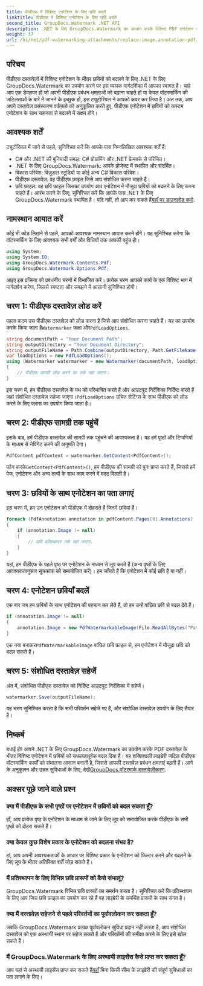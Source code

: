 ```yaml
---
title: पीडीएफ में विशिष्ट एनोटेशन के लिए छवि बदलें
linktitle: पीडीएफ में विशिष्ट एनोटेशन के लिए छवि बदलें
second_title: GroupDocs.Watermark .NET API
description: .NET के लिए GroupDocs.Watermark का उपयोग करके विशिष्ट PDF एनोटेशन में छवियों को बदलने का तरीका जानें। यह विस्तृत मार्गदर्शिका दस्तावेज़ों को लोड करने से लेकर परिवर्तनों को सहेजने तक सब कुछ कवर करती है।
weight: 37
url: /hi/net/pdf-watermarking-attachments/replace-image-annotation-pdf/
---
```

## परिचय
पीडीएफ दस्तावेज़ों में विशिष्ट एनोटेशन के भीतर छवियों को बदलने के लिए .NET के लिए GroupDocs.Watermark का उपयोग करने पर इस व्यापक मार्गदर्शिका में आपका स्वागत है। चाहे आप एक डेवलपर हों जो अपनी पीडीएफ प्रबंधन क्षमताओं को बढ़ाना चाहते हों या केवल वॉटरमार्किंग की जटिलताओं के बारे में जानने के इच्छुक हों, इस ट्यूटोरियल ने आपको कवर कर लिया है। अंत तक, आप अपने दस्तावेज़ प्रसंस्करण वर्कफ़्लो को अनुकूलित करते हुए, पीडीएफ एनोटेशन में छवियों को कस्टम एनोटेशन के साथ सहजता से बदलने में सक्षम होंगे।
## आवश्यक शर्तें
ट्यूटोरियल में जाने से पहले, सुनिश्चित करें कि आपके पास निम्नलिखित आवश्यक शर्तें हैं:
- C# और .NET की बुनियादी समझ: C# प्रोग्रामिंग और .NET फ्रेमवर्क से परिचित।
- .NET के लिए GroupDocs.Watermark: आपके प्रोजेक्ट में स्थापित और संदर्भित।
- विकास परिवेश: विज़ुअल स्टूडियो या कोई अन्य C# विकास परिवेश।
- पीडीएफ दस्तावेज़: वह पीडीएफ फ़ाइल जिसे आप संशोधित करना चाहते हैं।
- छवि फ़ाइल: वह छवि फ़ाइल जिसका उपयोग आप एनोटेशन में मौजूदा छवियों को बदलने के लिए करना चाहते हैं।
 आरंभ करने के लिए, सुनिश्चित करें कि आपके पास .NET के लिए GroupDocs.Watermark स्थापित है। यदि नहीं, तो आप कर सकते हैं[यहाँ पर डाउनलोड करो](https://releases.groupdocs.com/Watermark/net/).
## नामस्थान आयात करें
कोई भी कोड लिखने से पहले, आपको आवश्यक नामस्थान आयात करने होंगे। यह सुनिश्चित करेगा कि वॉटरमार्किंग के लिए आवश्यक सभी वर्गों और विधियों तक आपकी पहुंच हो।
```csharp
using System;
using System.IO;
using GroupDocs.Watermark.Contents.Pdf;
using GroupDocs.Watermark.Options.Pdf;
```
आइए इस प्रक्रिया को प्रबंधनीय चरणों में विभाजित करें। प्रत्येक चरण आपको कार्य के एक विशिष्ट भाग में मार्गदर्शन करेगा, जिससे स्पष्टता और समझने में आसानी सुनिश्चित होगी।
## चरण 1: पीडीएफ दस्तावेज़ लोड करें
 पहला कदम उस पीडीएफ दस्तावेज़ को लोड करना है जिसे आप संशोधित करना चाहते हैं। यह का उपयोग करके किया जाता है`Watermarker` कक्षा और`PdfLoadOptions`.

```csharp
string documentPath = "Your Document Path";
string outputDirectory = "Your Document Directory";
string outputFileName = Path.Combine(outputDirectory, Path.GetFileName(documentPath));
var loadOptions = new PdfLoadOptions();
using (Watermarker watermarker = new Watermarker(documentPath, loadOptions))
{
    // पीडीएफ सामग्री लोड करने का तर्क यहां जाएगा।
}
```
 इस चरण में, हम पीडीएफ दस्तावेज़ के पथ को परिभाषित करते हैं और आउटपुट निर्देशिका निर्दिष्ट करते हैं जहां संशोधित दस्तावेज़ सहेजा जाएगा।`PdfLoadOptions` उचित सेटिंग्स के साथ पीडीएफ को लोड करने के लिए क्लास का उपयोग किया जाता है।
## चरण 2: पीडीएफ सामग्री तक पहुंचें
इसके बाद, हमें पीडीएफ दस्तावेज़ की सामग्री तक पहुंचने की आवश्यकता है। यह हमें पृष्ठों और टिप्पणियों के माध्यम से नेविगेट करने की अनुमति देगा।

```csharp
PdfContent pdfContent = watermarker.GetContent<PdfContent>();
```
 फोन करके`GetContent<PdfContent>()`, हम पीडीएफ की सामग्री को पुनः प्राप्त करते हैं, जिससे हमें पेज, एनोटेशन और अन्य तत्वों के साथ काम करने में मदद मिलती है।
## चरण 3: छवियों के साथ एनोटेशन का पता लगाएं
इस चरण में, हम उन एनोटेशन को पीडीएफ में दोहराते हैं जिनमें छवियां हैं।

```csharp
foreach (PdfAnnotation annotation in pdfContent.Pages[0].Annotations)
{
    if (annotation.Image != null)
    {
        // छवि प्रतिस्थापन तर्क यहां जाएगा.
    }
}
```
यहां, हम पीडीएफ के पहले पृष्ठ पर एनोटेशन के माध्यम से लूप करते हैं (अन्य पृष्ठों के लिए आवश्यकतानुसार सूचकांक को समायोजित करें)। हम जाँचते हैं कि एनोटेशन में कोई छवि है या नहीं।
## चरण 4: एनोटेशन छवियाँ बदलें
एक बार जब हम छवियों के साथ एनोटेशन की पहचान कर लेते हैं, तो हम उन्हें वांछित छवि से बदल देते हैं।

```csharp
if (annotation.Image != null)
{
    annotation.Image = new PdfWatermarkableImage(File.ReadAllBytes("Path to Your Image File"));
}
```
 एक नया बनाकर`PdfWatermarkableImage` वांछित छवि फ़ाइल से, हम एनोटेशन में मौजूदा छवि को बदल सकते हैं।
## चरण 5: संशोधित दस्तावेज़ सहेजें
अंत में, संशोधित पीडीएफ दस्तावेज़ को निर्दिष्ट आउटपुट निर्देशिका में सहेजें।

```csharp
watermarker.Save(outputFileName);
```
यह चरण सुनिश्चित करता है कि सभी परिवर्तन सहेजे गए हैं, और संशोधित दस्तावेज़ उपयोग के लिए तैयार है।
## निष्कर्ष
बधाई हो! आपने .NET के लिए GroupDocs.Watermark का उपयोग करके PDF दस्तावेज़ के भीतर विशिष्ट एनोटेशन में छवियों को सफलतापूर्वक बदल दिया है। यह शक्तिशाली लाइब्रेरी जटिल पीडीएफ वॉटरमार्किंग कार्यों को संभालना आसान बनाती है, जिससे आपकी दस्तावेज़ प्रबंधन क्षमताएं बढ़ती हैं। आगे के अनुकूलन और उन्नत सुविधाओं के लिए, देखें[GroupDocs.वॉटरमार्क दस्तावेज़ीकरण](https://tutorials.groupdocs.com/Watermark/net/).
## अक्सर पूछे जाने वाले प्रश्न
### क्या मैं पीडीएफ के सभी पृष्ठों पर एनोटेशन में छवियों को बदल सकता हूँ?
हाँ, आप प्रत्येक पृष्ठ के एनोटेशन के माध्यम से जाने के लिए लूप को समायोजित करके पीडीएफ के सभी पृष्ठों को दोहरा सकते हैं।
### क्या केवल कुछ विशेष प्रकार के एनोटेशन को बदलना संभव है?
हां, आप अपनी आवश्यकताओं के आधार पर विशिष्ट प्रकार के एनोटेशन को फ़िल्टर करने और बदलने के लिए लूप के भीतर अतिरिक्त शर्तें जोड़ सकते हैं।
### मैं प्रतिस्थापन के लिए विभिन्न छवि प्रारूपों को कैसे संभालूं?
GroupDocs.Watermark विभिन्न छवि प्रारूपों का समर्थन करता है। सुनिश्चित करें कि प्रतिस्थापन के लिए आप जिस छवि फ़ाइल का उपयोग कर रहे हैं वह लाइब्रेरी के समर्थित प्रारूपों के साथ संगत है।
### क्या मैं दस्तावेज़ सहेजने से पहले परिवर्तनों का पूर्वावलोकन कर सकता हूँ?
जबकि GroupDocs.Watermark प्रत्यक्ष पूर्वावलोकन सुविधा प्रदान नहीं करता है, आप संशोधित दस्तावेज़ को एक अस्थायी स्थान पर सहेज सकते हैं और परिवर्तनों की समीक्षा करने के लिए इसे खोल सकते हैं।
### मैं GroupDocs.Watermark के लिए अस्थायी लाइसेंस कैसे प्राप्त कर सकता हूँ?
 आप यहां से अस्थायी लाइसेंस प्राप्त कर सकते हैं[यहाँ](https://purchase.groupdocs.com/temporary-license/) बिना किसी सीमा के लाइब्रेरी की संपूर्ण सुविधाओं का पता लगाने के लिए।